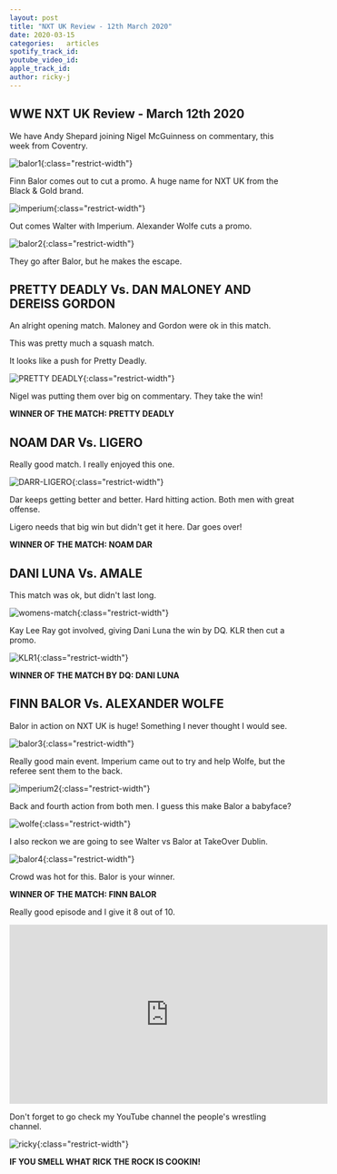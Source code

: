 ```yaml
---
layout: post
title: "NXT UK Review - 12th March 2020"
date: 2020-03-15
categories:   articles
spotify_track_id:
youtube_video_id:
apple_track_id:
author: ricky-j
---
```

## WWE NXT UK Review - March 12th 2020

We have Andy Shepard joining Nigel McGuinness on commentary, this week from Coventry.

![balor1](/assets/posts/2020-03-15/balor1.jpg){:class="restrict-width"}

Finn Balor comes out to cut a promo. A huge name for NXT UK from the Black & Gold brand. 

![imperium](/assets/posts/2020-03-15/imperium.jpg){:class="restrict-width"}

Out comes Walter with Imperium. Alexander Wolfe cuts a promo. 

![balor2](/assets/posts/2020-03-15/balor2.jpg){:class="restrict-width"}

They go after Balor, but he makes the escape.

## PRETTY DEADLY Vs. DAN MALONEY AND DEREISS GORDON 

An alright opening match. Maloney and Gordon were ok in this match. 

This was pretty much a squash match. 

It looks like a push for Pretty Deadly. 

![PRETTY DEADLY](/assets/posts/2020-03-15/pretty-deadly.jpg){:class="restrict-width"}

Nigel was putting them over big on commentary. They take the win!

**WINNER OF THE MATCH: PRETTY DEADLY**

## NOAM DAR Vs. LIGERO 

Really good match. I really enjoyed this one. 

![DARR-LIGERO](/assets/posts/2020-03-15/darr-ligero.jpg){:class="restrict-width"}

Dar keeps getting better and better. Hard hitting action. Both men with great offense. 

Ligero needs that big win but didn't get it here. Dar goes over!

**WINNER OF THE MATCH: NOAM DAR** 

## DANI LUNA Vs. AMALE 

This match was ok, but didn't last long. 

![womens-match](/assets/posts/2020-03-15/womens-match.jpg){:class="restrict-width"}

Kay Lee Ray got involved, giving Dani Luna the win by DQ. KLR then cut a promo.

![KLR1](/assets/posts/2020-03-15/klr2.jpg){:class="restrict-width"}

**WINNER OF THE MATCH BY DQ: DANI LUNA** 

## FINN BALOR Vs. ALEXANDER WOLFE

Balor in action on NXT UK is huge! Something I never thought I would see. 

![balor3](/assets/posts/2020-03-15/balor3.jpg){:class="restrict-width"}

Really good main event. Imperium came out to try and help Wolfe, but the referee sent them to the back. 

![imperium2](/assets/posts/2020-03-15/imperium2.jpg){:class="restrict-width"}

Back and fourth action from both men. I guess this make Balor a babyface?

![wolfe](/assets/posts/2020-03-15/wolfe.jpg){:class="restrict-width"}

I also reckon we are going to see Walter vs Balor at TakeOver Dublin. 

![balor4](/assets/posts/2020-03-15/balor4.jpg){:class="restrict-width"}

Crowd was hot for this. Balor is your winner.

**WINNER OF THE MATCH: FINN BALOR** 

Really good episode and I give it 8 out of 10.

<iframe width="560" height="315" src="https://www.youtube.com/embed/IARz6fmAqH4" frameborder="0" allow="accelerometer; autoplay; encrypted-media; gyroscope; picture-in-picture" allowfullscreen></iframe>

Don't forget to go check my YouTube channel the people's wrestling channel.

![ricky](/assets/posts/2020-03-15/ricky.jpg){:class="restrict-width"}

**IF YOU SMELL WHAT RICK THE ROCK IS COOKIN!**